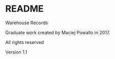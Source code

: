 # README #

Warehouse Records 

Graduate work created by Maciej Powallo in 2017.

All rights reserved

Version 1.1